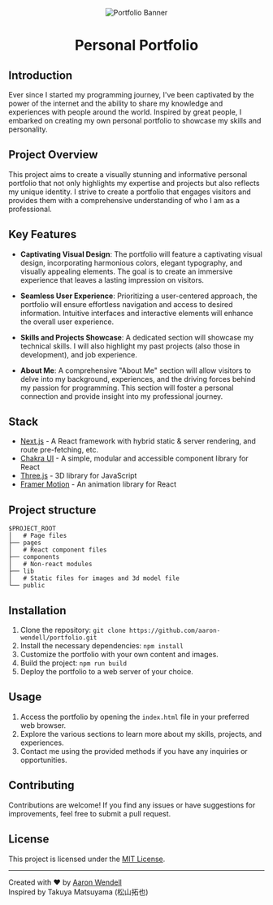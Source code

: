 ﻿<p align="center">
    <img src="./public/images/portfolio/portfolio_homepage.png" alt="Portfolio Banner">
</p>

<h1 align="center">Personal Portfolio</h1>

## Introduction

Ever since I started my programming journey, I've been captivated by the power of the internet and the ability to share my knowledge and experiences with people around the world. Inspired by great people, I embarked on creating my own personal portfolio to showcase my skills and personality.

## Project Overview

This project aims to create a visually stunning and informative personal portfolio that not only highlights my expertise and projects but also reflects my unique identity. I strive to create a portfolio that engages visitors and provides them with a comprehensive understanding of who I am as a professional.

## Key Features

- **Captivating Visual Design**: The portfolio will feature a captivating visual design, incorporating harmonious colors, elegant typography, and visually appealing elements. The goal is to create an immersive experience that leaves a lasting impression on visitors.

- **Seamless User Experience**: Prioritizing a user-centered approach, the portfolio will ensure effortless navigation and access to desired information. Intuitive interfaces and interactive elements will enhance the overall user experience.

- **Skills and Projects Showcase**: A dedicated section will showcase my technical skills. I will also highlight my past projects (also those in development), and job experience.

- **About Me**: A comprehensive "About Me" section will allow visitors to delve into my background, experiences, and the driving forces behind my passion for programming. This section will foster a personal connection and provide insight into my professional journey.

## Stack

- [Next.js](https://nextjs.org/) - A React framework with hybrid static & server rendering, and route pre-fetching, etc.
- [Chakra UI](https://chakra-ui.com/) - A simple, modular and accessible component library for React
- [Three.js](https://threejs.org/) - 3D library for JavaScript
- [Framer Motion](https://www.framer.com/motion/) - An animation library for React

## Project structure

```
$PROJECT_ROOT
│   # Page files
├── pages
│   # React component files
├── components
│   # Non-react modules
├── lib
│   # Static files for images and 3d model file
└── public
```

## Installation

1. Clone the repository: `git clone https://github.com/aaron-wendell/portfolio.git`
2. Install the necessary dependencies: `npm install`
3. Customize the portfolio with your own content and images.
4. Build the project: `npm run build`
5. Deploy the portfolio to a web server of your choice.

## Usage

1. Access the portfolio by opening the `index.html` file in your preferred web browser.
2. Explore the various sections to learn more about my skills, projects, and experiences.
3. Contact me using the provided methods if you have any inquiries or opportunities.

## Contributing

Contributions are welcome! If you find any issues or have suggestions for improvements, feel free to submit a pull request.

## License

This project is licensed under the [MIT License](LICENSE).

---

Created with ❤️ by [Aaron Wendell](https://aaron-wendell.vercel.app/)
<br>
Inspired by Takuya Matsuyama (松山拓也)
